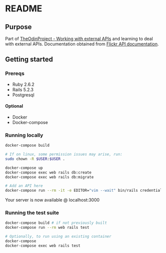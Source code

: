 # README

## Purpose

Part of [TheOdinProject - Working with external APIs](https://www.theodinproject.com/courses/ruby-on-rails/lessons/apis) 
and learning to deal with external APIs.
Documentation obtained from [Flickr API documentation](https://www.flickr.com/services/api/).

## Getting started

### Prereqs
* Ruby 2.6.2
* Rails 5.2.3
* Postgresql

#### Optional
* Docker
* Docker-compose

### Running locally

```bash
docker-compose build

# If on linux, some permission issues may arise, run:
sudo chown -R $USER:$USER .

docker-compose up
docker-compose exec web rails db:create
docker-compose exec web rails db:migrate

# Add an API here
docker-compose run --rm -it -e EDITOR="vim --wait" bin/rails credentials:edit
```

Your server is now available @ localhost:3000

### Running the test suite
```bash
docker-compose build # if not previously built
docker-compose run --rm web rails test

# Optionally, to run using an existing container
docker-compose
docker-compose exec web rails test
```
